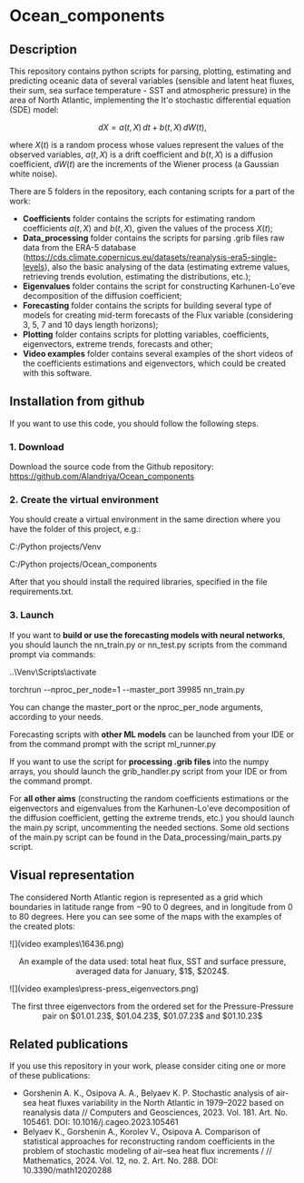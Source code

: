# Ocean_components
 
## Description
This repository contains python scripts for parsing, plotting, estimating and predicting oceanic data 
of several variables (sensible and latent heat fluxes, their sum, sea surface temperature - SST and atmospheric pressure)
in the area of North Atlantic, implementing the It'o stochastic differential equation (SDE) model:

$$
    dX = a(t,X)\,dt + b(t, X)\,dW(t), 
$$

where $X(t)$ is a random process whose values represent the values of the observed variables,
$a(t,X)$ is a drift coefficient and $b(t,X)$ is a diffusion coefficient, $dW(t)$ are the increments of the Wiener 
process (a Gaussian white noise).

There are 5 folders in the repository, each contaning scripts for a part of the work:
- **Coefficients** folder contains the scripts for estimating random coefficients $a(t,X)$ and $b(t,X)$, given the values of 
the process $X(t)$;
- **Data_processing** folder contains the scripts for parsing .grib files raw data from the ERA-5 database 
(https://cds.climate.copernicus.eu/datasets/reanalysis-era5-single-levels), also the basic analysing of the data 
(estimating extreme values, retrieving trends evolution, estimating the distributions, etc.);
- **Eigenvalues** folder contains the script for constructing Karhunen-Lo'eve decomposition of the diffusion coefficient;
- **Forecasting** folder contains the scripts for building several type of models for creating mid-term forecasts of the
Flux variable (considering 3, 5, 7 and 10 days length horizons);
- **Plotting** folder contains scripts for plotting variables, coefficients, eigenvectors, extreme trends, forecasts and other;
- **Video examples** folder contains several examples of the short videos of the coefficients estimations and eigenvectors, 
which could be created with this software.

## Installation from github
If you want to use this code, you should follow the following steps.

### 1. Download 
Download the source code from the Github repository: https://github.com/Alandriya/Ocean_components

### 2. Create the virtual environment
You should create a virtual environment in the same direction where you have the folder of this project, e.g.:

C:/Python projects/Venv

C:/Python projects/Ocean_components

After that you should install the required libraries, specified in the file requirements.txt.

### 3. Launch
If you want to **build or use the forecasting models with neural networks**, you should launch the nn_train.py or nn_test.py scripts from the 
command prompt via commands:

..\Venv\Scripts\activate

torchrun --nproc_per_node=1 --master_port 39985 nn_train.py

You can change the master_port or the nproc_per_node arguments, according to your needs. 

Forecasting scripts with **other ML models** can be launched from your IDE or from the command prompt with the script 
ml_runner.py

If you want to use the script for **processing .grib files** into the numpy arrays, you should launch the grib_handler.py 
script from your IDE or from the command prompt.

For **all other aims** (constructing the random coefficients estimations or the eigenvectors and eigenvalues from the 
Karhunen-Lo'eve decomposition of the diffusion coefficient, getting the extreme trends, etc.) you should launch 
the main.py script, uncommenting the needed sections. Some old sections of the main.py script can be found in the 
Data_processing/main_parts.py script.

## Visual representation
The considered North Atlantic region is represented as a grid which boundaries in latitude range from $-90$ to $0$ 
degrees, and in longitude from $0$ to $80$ degrees. Here you can see some of the maps with the examples of the created 
plots:

![](video examples\16436.png)
<center>An example of the data used: total heat flux, SST and surface pressure, averaged data for January, $1$, 
$2024$.
</center>

![](video examples\press-press_eigenvectors.png)
<center>The first three eigenvectors from the ordered set for the Pressure-Pressure pair on 
$01.01.23$, $01.04.23$, $01.07.23$ and $01.10.23$
</center>

## Related publications
If you use this repository in your work, please consider citing one or more of these publications:

- Gorshenin A. K., Osipova A. A., Belyaev K. P. Stochastic analysis of air-sea heat fluxes variability in the North Atlantic in 1979–2022 based on reanalysis data // Computers and Geosciences, 2023. Vol. 181. Art. No. 105461. DOI: 10.1016/j.cageo.2023.105461
- Belyaev K., Gorshenin A., Korolev V., Osipova A. Comparison of statistical approaches for reconstructing random coefficients in the problem of stochastic modeling of air–sea heat flux increments / // Mathematics, 2024. Vol. 12, no. 2. Art. No. 288. DOI: 10.3390/math12020288 